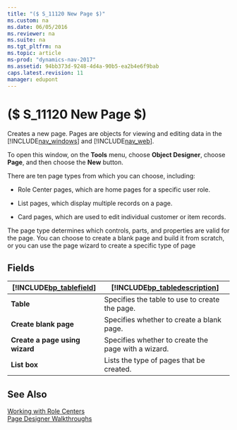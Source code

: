 ```yaml
---
title: "($ S_11120 New Page $)"
ms.custom: na
ms.date: 06/05/2016
ms.reviewer: na
ms.suite: na
ms.tgt_pltfrm: na
ms.topic: article
ms-prod: "dynamics-nav-2017"
ms.assetid: 94bb373d-9248-4d4a-90b5-ea2b4e6f9bab
caps.latest.revision: 11
manager: edupont
---
```

# ($ S_11120 New Page $)
Creates a new page. Pages are objects for viewing and editing data in the [!INCLUDE[nav_windows](../includes/nav_windows_md.md)] and [!INCLUDE[nav_web](../includes/nav_web_md.md)].  

 To open this window, on the **Tools** menu, choose **Object Designer**, choose **Page**, and then choose the **New** button.  

 There are ten page types from which you can choose, including:  

-   Role Center pages, which are home pages for a specific user role.  

-   List pages, which display multiple records on a page.  

-   Card pages, which are used to edit individual customer or item records.  

 The page type determines which controls, parts, and properties are valid for the page. You can choose to create a blank page and build it from scratch, or you can use the page wizard to create a specific type of page  

## Fields  

|[!INCLUDE[bp_tablefield](../includes/bp_tablefield_md.md)]|[!INCLUDE[bp_tabledescription](../includes/bp_tabledescription_md.md)]|  
|---------------------------------|---------------------------------------|  
|**Table**|Specifies the table to use to create the page.|  
|**Create blank page**|Specifies whether to create a blank page.|  
|**Create a page using wizard**|Specifies whether to create the page with a wizard.|  
|**List box**|Lists the type of pages that be created.|  

## See Also  
 [Working with Role Centers](../Working-with-Role-Centers.md)   
 [Page Designer Walkthroughs](../Page-Designer-Walkthroughs.md)
